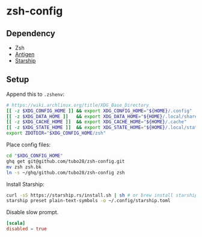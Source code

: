 # zsh-config

## Dependency

* Zsh
* [Antigen](https://github.com/zsh-users/antigen)
* [Starship](https://starship.rs/)

## Setup

Append this to `.zshenv`:

```zsh
# https://wiki.archlinux.org/title/XDG_Base_Directory
[[ -z $XDG_CONFIG_HOME ]] && export XDG_CONFIG_HOME="${HOME}/.config"
[[ -z $XDG_DATA_HOME ]]   && export XDG_DATA_HOME="${HOME}/.local/share"
[[ -z $XDG_CACHE_HOME ]]  && export XDG_CACHE_HOME="${HOME}/.cache"
[[ -z $XDG_STATE_HOME ]]  && export XDG_STATE_HOME="${HOME}/.local/state"
export ZDOTDIR="$XDG_CONFIG_HOME/zsh"
```

Place config files:

```sh
cd "$XDG_CONFIG_HOME"
ghq get git@github.com/tubo28/zsh-config.git
mv zsh zsh.bk
ln -s ~/ghq/github.com/tubo28/zsh-config zsh
```

Install Starship:

```sh
curl -sS https://starship.rs/install.sh | sh # or brew install starship
starship preset plain-text-symbols -o ~/.config/starship.toml
```

Disable slow prompt.

```toml
[scala]
disabled = true
```
